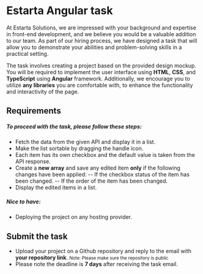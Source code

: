# Estarta Angular task

At Estarta Solutions, we are impressed with your background and expertise in front-end development, and we believe you would be a valuable addition to our team. As part of our hiring process, we have designed a task that will allow you to demonstrate your abilities and problem-solving skills in a practical setting.

The task involves creating a project based on the provided design mockup. You will be required to implement the user interface using **HTML**, **CSS**, and **TypeScript** using **Angular** framework. Additionally, we encourage you to utilize **any libraries** you are comfortable with, to enhance the functionality and interactivity of the page.

## Requirements

##### To proceed with the task, please follow these steps:
- Fetch the data from the given API and display it in a list.
- Make the list sortable by dragging the handle icon.
- Each item has its own checkbox and the default value is taken from the API response.
- Create a **new array** and save any edited item **only** if the following changes have been applied:
 -- If the checkbox status of the item has been changed.
 -- If the order of the item has been changed.
- Display the edited items in a list.

#####  Nice to have:
- Deploying the project on any hosting provider.

## Submit the task
- Upload your project on a Github repository and reply to the email with **your repository link**.
 <small>Note: Please make sure the repository is public</small> 
- Please note the deadline is **7 days** after receiving the task email.  
